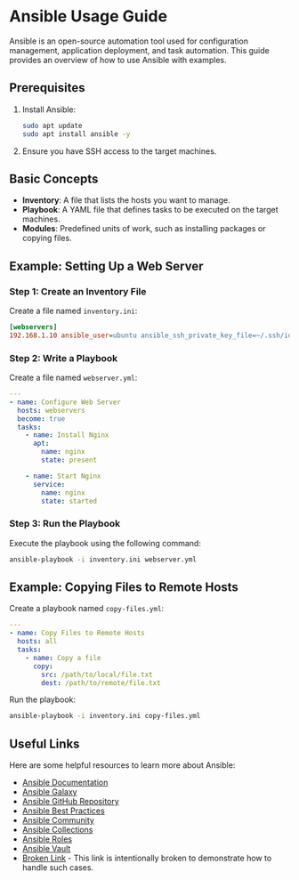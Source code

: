 # Ansible Usage Guide

Ansible is an open-source automation tool used for configuration
 management, application deployment, and task automation.
This guide provides an overview of how to use Ansible with examples.

## Prerequisites

1. Install Ansible:

   ```bash
   sudo apt update
   sudo apt install ansible -y
   ```

2. Ensure you have SSH access to the target machines.

## Basic Concepts

- **Inventory**: A file that lists the hosts you want to manage.
- **Playbook**: A YAML file that defines tasks to be executed on the target machines.
- **Modules**: Predefined units of work, such as installing packages or copying files.

## Example: Setting Up a Web Server

### Step 1: Create an Inventory File

Create a file named `inventory.ini`:

```ini
[webservers]
192.168.1.10 ansible_user=ubuntu ansible_ssh_private_key_file=~/.ssh/id_rsa
```

### Step 2: Write a Playbook

Create a file named `webserver.yml`:

```yaml
---
- name: Configure Web Server
  hosts: webservers
  become: true
  tasks:
    - name: Install Nginx
      apt:
        name: nginx
        state: present

    - name: Start Nginx
      service:
        name: nginx
        state: started
```

### Step 3: Run the Playbook

Execute the playbook using the following command:

```bash
ansible-playbook -i inventory.ini webserver.yml
```

## Example: Copying Files to Remote Hosts

Create a playbook named `copy-files.yml`:

```yaml
---
- name: Copy Files to Remote Hosts
  hosts: all
  tasks:
    - name: Copy a file
      copy:
        src: /path/to/local/file.txt
        dest: /path/to/remote/file.txt
```

Run the playbook:

```bash
ansible-playbook -i inventory.ini copy-files.yml
```

## Useful Links

Here are some helpful resources to learn more about Ansible:

- [Ansible Documentation](https://docs.ansible.com/)
- [Ansible Galaxy](https://galaxy.ansible.com/)
- [Ansible GitHub Repository](https://github.com/ansible/ansible)
- [Ansible Best Practices](https://docs.ansible.com/ansible/latest/user_guide/playbooks_best_practices.html)
- [Ansible Community](https://www.ansible.com/community)
- [Ansible Collections](https://docs.ansible.com/ansible/latest/user_guide/collections_using.html)
- [Ansible Roles](https://docs.ansible.com/ansible/latest/user_guide/playbooks_reuse_roles.html)
- [Ansible Vault](https://docs.ansible.com/ansible/latest/user_guide/vault.html)
- [Broken Link](https://example.com/broken-link) - This link is intentionally broken to demonstrate how to handle such cases.
